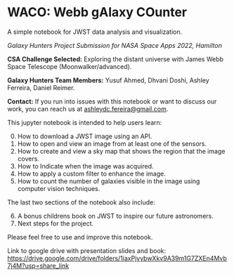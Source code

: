 # **WACO**: **W**ebb g**A**laxy **CO**unter

A simple notebook for JWST data analysis and visualization.

*Galaxy Hunters Project Submission for NASA Space Apps 2022, Hamilton*

**CSA Challenge Selected:** Exploring the distant universe with James Webb Space Telescope (Moonwalker/advanced).

**Galaxy Hunters Team Members:** Yusuf Ahmed, Dhvani Doshi, Ashley Ferreira, Daniel Reimer.

**Contact:** If you run into issues with this notebook or want to discuss our work, you can reach us at ashleydc.fereira@gmail.com.

This jupyter notebook is intended to help users learn:


0. How to download a JWST image using an API.
1. How to open and view an image from at least one of the sensors.
2. How to create and view a sky map that shows the region that the image covers.
3. How to Indicate when the image was acquired.
4. How to apply a custom filter to enhance the image.
5. How to count the number of galaxies visible in the image using computer vision techniques.

The last two sections of the notebook also include:


6. A bonus childrens book on JWST to inspire our future astronomers.
7. Next steps for the project.

Please feel free to use and improve this notebook.

Link to google drive with presentation slides and book: https://drive.google.com/drive/folders/1iaxPjyybwXkv9A39m1G7ZXEn4Mvb7j4M?usp=share_link
